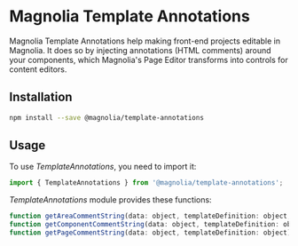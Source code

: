 # Magnolia Template Annotations

Magnolia Template Annotations help making front-end projects editable in Magnolia. It does so by injecting annotations (HTML comments) around your components, which Magnolia's Page Editor transforms into controls for content editors.

## Installation

```sh
npm install --save @magnolia/template-annotations
```

## Usage

To use *TemplateAnnotations*, you need to import it:

```javascript
import { TemplateAnnotations } from '@magnolia/template-annotations';
```

*TemplateAnnotations* module provides these functions:

```javascript
function getAreaCommentString(data: object, templateDefinition: object, componentCount?: number): string;
function getComponentCommentString(data: object, templateDefinition: object): string;
function getPageCommentString(data: object, templateDefinition: object): string;
```

